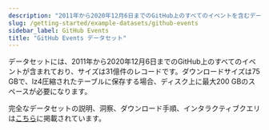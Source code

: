 ```yaml
---
description: "2011年から2020年12月6日までのGitHub上のすべてのイベントを含むデータセットで、サイズは31億件のレコードです。"
slug: /getting-started/example-datasets/github-events
sidebar_label: GitHub Events
title: "GitHub Events データセット"
---
```


データセットには、2011年から2020年12月6日までのGitHub上のすべてのイベントが含まれており、サイズは31億件のレコードです。ダウンロードサイズは75 GBで、lz4圧縮されたテーブルに保存する場合、ディスク上に最大200 GBのスペースが必要になります。

完全なデータセットの説明、洞察、ダウンロード手順、インタラクティブクエリは[こちら](https://ghe.clickhouse.tech/)に掲載されています。
